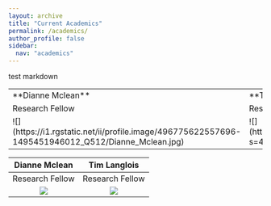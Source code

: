 ```yaml
---
layout: archive
title: "Current Academics"
permalink: /academics/
author_profile: false
sidebar:
  nav: "academics"
---
```


test markdown


<table style="width:100%">

<tr>
  <td class="left">**Dianne Mclean**</td>
  <td class="right">**Tim Langlois**/td>
</tr>

  <tr>
    <td class="left">Research Fellow</td>
    <td class="right">Research Fellow</td>
  </tr>
  <tr>
    <td class="left">![](https://i1.rgstatic.net/ii/profile.image/496775622557696-1495451946012_Q512/Dianne_Mclean.jpg)</td>
    <td class="right">![](https://avatars0.githubusercontent.com/u/14978794?s=460&v=4)</td>
  </tr>
</table>

| **Dianne Mclean**  | **Tim Langlois**   |
|:-------------:|:-------------:|
|Research Fellow |Research Fellow |
|![](https://i1.rgstatic.net/ii/profile.image/496775622557696-1495451946012_Q512/Dianne_Mclean.jpg)|![](https://avatars0.githubusercontent.com/u/14978794?s=460&v=4)|
